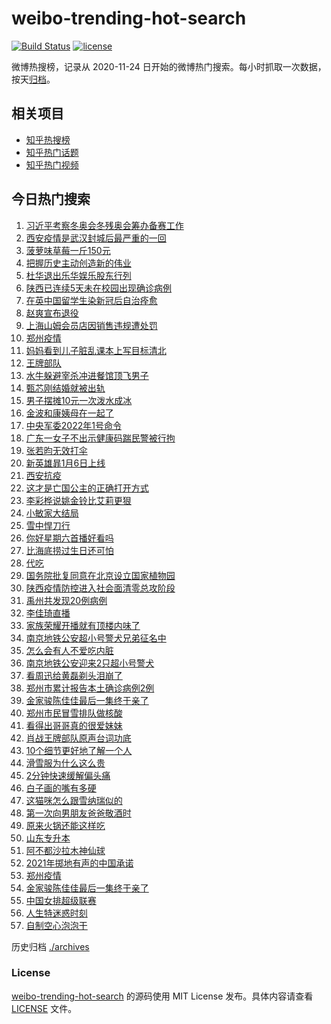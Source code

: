 # weibo-trending-hot-search

[![Build Status](https://github.com/justjavac/weibo-trending-hot-search/workflows/ci/badge.svg?branch=master)](https://github.com/justjavac/weibo-trending-hot-search/actions)
[![license](https://img.shields.io/github/license/justjavac/weibo-trending-hot-search)](https://github.com/justjavac/weibo-trending-hot-search/blob/master/LICENSE)

微博热搜榜，记录从 2020-11-24 日开始的微博热门搜索。每小时抓取一次数据，按天[归档](./archives)。

## 相关项目

- [知乎热搜榜](https://github.com/justjavac/zhihu-trending-top-search)
- [知乎热门话题](https://github.com/justjavac/zhihu-trending-hot-questions)
- [知乎热门视频](https://github.com/justjavac/zhihu-trending-hot-video)

## 今日热门搜索

<!-- BEGIN -->
<!-- 最后更新时间 Wed Jan 05 2022 02:19:19 GMT+0800 (China Standard Time) -->

1. [习近平考察冬奥会冬残奥会筹办备赛工作](https://s.weibo.com//weibo?q=%23%E4%B9%A0%E8%BF%91%E5%B9%B3%E8%80%83%E5%AF%9F%E5%86%AC%E5%A5%A5%E4%BC%9A%E5%86%AC%E6%AE%8B%E5%A5%A5%E4%BC%9A%E7%AD%B9%E5%8A%9E%E5%A4%87%E8%B5%9B%E5%B7%A5%E4%BD%9C%23&Refer=new_time)
1. [西安疫情是武汉封城后最严重的一回](https://s.weibo.com//weibo?q=%23%E8%A5%BF%E5%AE%89%E7%96%AB%E6%83%85%E6%98%AF%E6%AD%A6%E6%B1%89%E5%B0%81%E5%9F%8E%E5%90%8E%E6%9C%80%E4%B8%A5%E9%87%8D%E7%9A%84%E4%B8%80%E5%9B%9E%23&Refer=top)
1. [菠萝味草莓一斤150元](https://s.weibo.com//weibo?q=%23%E8%8F%A0%E8%90%9D%E5%91%B3%E8%8D%89%E8%8E%93%E4%B8%80%E6%96%A4150%E5%85%83%23&Refer=top)
1. [把握历史主动创造新的伟业](https://s.weibo.com//weibo?q=%23%E6%8A%8A%E6%8F%A1%E5%8E%86%E5%8F%B2%E4%B8%BB%E5%8A%A8%E5%88%9B%E9%80%A0%E6%96%B0%E7%9A%84%E4%BC%9F%E4%B8%9A%23&Refer=top)
1. [杜华退出乐华娱乐股东行列](https://s.weibo.com//weibo?q=%23%E6%9D%9C%E5%8D%8E%E9%80%80%E5%87%BA%E4%B9%90%E5%8D%8E%E5%A8%B1%E4%B9%90%E8%82%A1%E4%B8%9C%E8%A1%8C%E5%88%97%23&Refer=top)
1. [陕西已连续5天未在校园出现确诊病例](https://s.weibo.com//weibo?q=%23%E9%99%95%E8%A5%BF%E5%B7%B2%E8%BF%9E%E7%BB%AD5%E5%A4%A9%E6%9C%AA%E5%9C%A8%E6%A0%A1%E5%9B%AD%E5%87%BA%E7%8E%B0%E7%A1%AE%E8%AF%8A%E7%97%85%E4%BE%8B%23&Refer=top)
1. [在英中国留学生染新冠后自治痊愈](https://s.weibo.com//weibo?q=%23%E5%9C%A8%E8%8B%B1%E4%B8%AD%E5%9B%BD%E7%95%99%E5%AD%A6%E7%94%9F%E6%9F%93%E6%96%B0%E5%86%A0%E5%90%8E%E8%87%AA%E6%B2%BB%E7%97%8A%E6%84%88%23&Refer=top)
1. [赵爽宣布退役](https://s.weibo.com//weibo?q=%23%E8%B5%B5%E7%88%BD%E5%AE%A3%E5%B8%83%E9%80%80%E5%BD%B9%23&Refer=top)
1. [上海山姆会员店因销售违规遭处罚](https://s.weibo.com//weibo?q=%23%E4%B8%8A%E6%B5%B7%E5%B1%B1%E5%A7%86%E4%BC%9A%E5%91%98%E5%BA%97%E5%9B%A0%E9%94%80%E5%94%AE%E8%BF%9D%E8%A7%84%E9%81%AD%E5%A4%84%E7%BD%9A%23&Refer=top)
1. [郑州疫情](https://s.weibo.com//weibo?q=%E9%83%91%E5%B7%9E%E7%96%AB%E6%83%85&Refer=top)
1. [妈妈看到儿子脏乱课本上写目标清北](https://s.weibo.com//weibo?q=%23%E5%A6%88%E5%A6%88%E7%9C%8B%E5%88%B0%E5%84%BF%E5%AD%90%E8%84%8F%E4%B9%B1%E8%AF%BE%E6%9C%AC%E4%B8%8A%E5%86%99%E7%9B%AE%E6%A0%87%E6%B8%85%E5%8C%97%23&Refer=top)
1. [王牌部队](https://s.weibo.com//weibo?q=%E7%8E%8B%E7%89%8C%E9%83%A8%E9%98%9F&Refer=top)
1. [水牛躲避宰杀冲进餐馆顶飞男子](https://s.weibo.com//weibo?q=%23%E6%B0%B4%E7%89%9B%E8%BA%B2%E9%81%BF%E5%AE%B0%E6%9D%80%E5%86%B2%E8%BF%9B%E9%A4%90%E9%A6%86%E9%A1%B6%E9%A3%9E%E7%94%B7%E5%AD%90%23&Refer=top)
1. [甄芯刚结婚就被出轨](https://s.weibo.com//weibo?q=%23%E7%94%84%E8%8A%AF%E5%88%9A%E7%BB%93%E5%A9%9A%E5%B0%B1%E8%A2%AB%E5%87%BA%E8%BD%A8%23&Refer=top)
1. [男子摆摊10元一次泼水成冰](https://s.weibo.com//weibo?q=%23%E7%94%B7%E5%AD%90%E6%91%86%E6%91%8A10%E5%85%83%E4%B8%80%E6%AC%A1%E6%B3%BC%E6%B0%B4%E6%88%90%E5%86%B0%23&Refer=top)
1. [金波和康姨母在一起了](https://s.weibo.com//weibo?q=%23%E9%87%91%E6%B3%A2%E5%92%8C%E5%BA%B7%E5%A7%A8%E6%AF%8D%E5%9C%A8%E4%B8%80%E8%B5%B7%E4%BA%86%23&Refer=top)
1. [中央军委2022年1号命令](https://s.weibo.com//weibo?q=%23%E4%B8%AD%E5%A4%AE%E5%86%9B%E5%A7%942022%E5%B9%B41%E5%8F%B7%E5%91%BD%E4%BB%A4%23&Refer=top)
1. [广东一女子不出示健康码踹民警被行拘](https://s.weibo.com//weibo?q=%23%E5%B9%BF%E4%B8%9C%E4%B8%80%E5%A5%B3%E5%AD%90%E4%B8%8D%E5%87%BA%E7%A4%BA%E5%81%A5%E5%BA%B7%E7%A0%81%E8%B8%B9%E6%B0%91%E8%AD%A6%E8%A2%AB%E8%A1%8C%E6%8B%98%23&Refer=top)
1. [张若昀无效打伞](https://s.weibo.com//weibo?q=%23%E5%BC%A0%E8%8B%A5%E6%98%80%E6%97%A0%E6%95%88%E6%89%93%E4%BC%9E%23&Refer=top)
1. [新英雄暃1月6日上线](https://s.weibo.com//weibo?q=%23%E6%96%B0%E8%8B%B1%E9%9B%84%E6%9A%831%E6%9C%886%E6%97%A5%E4%B8%8A%E7%BA%BF%23&Refer=top)
1. [西安抗疫](https://s.weibo.com//weibo?q=%E8%A5%BF%E5%AE%89%E6%8A%97%E7%96%AB&Refer=top)
1. [这才是亡国公主的正确打开方式](https://s.weibo.com//weibo?q=%23%E8%BF%99%E6%89%8D%E6%98%AF%E4%BA%A1%E5%9B%BD%E5%85%AC%E4%B8%BB%E7%9A%84%E6%AD%A3%E7%A1%AE%E6%89%93%E5%BC%80%E6%96%B9%E5%BC%8F%23&Refer=top)
1. [李彩桦说姚金铃比艾莉更狠](https://s.weibo.com//weibo?q=%23%E6%9D%8E%E5%BD%A9%E6%A1%A6%E8%AF%B4%E5%A7%9A%E9%87%91%E9%93%83%E6%AF%94%E8%89%BE%E8%8E%89%E6%9B%B4%E7%8B%A0%23&Refer=top)
1. [小敏家大结局](https://s.weibo.com//weibo?q=%23%E5%B0%8F%E6%95%8F%E5%AE%B6%E5%A4%A7%E7%BB%93%E5%B1%80%23&Refer=top)
1. [雪中悍刀行](https://s.weibo.com//weibo?q=%E9%9B%AA%E4%B8%AD%E6%82%8D%E5%88%80%E8%A1%8C&Refer=top)
1. [你好星期六首播好看吗](https://s.weibo.com//weibo?q=%23%E4%BD%A0%E5%A5%BD%E6%98%9F%E6%9C%9F%E5%85%AD%E9%A6%96%E6%92%AD%E5%A5%BD%E7%9C%8B%E5%90%97%23&Refer=top)
1. [比海底捞过生日还可怕](https://s.weibo.com//weibo?q=%23%E6%AF%94%E6%B5%B7%E5%BA%95%E6%8D%9E%E8%BF%87%E7%94%9F%E6%97%A5%E8%BF%98%E5%8F%AF%E6%80%95%23&Refer=top)
1. [代吃](https://s.weibo.com//weibo?q=%E4%BB%A3%E5%90%83&Refer=top)
1. [国务院批复同意在北京设立国家植物园](https://s.weibo.com//weibo?q=%23%E5%9B%BD%E5%8A%A1%E9%99%A2%E6%89%B9%E5%A4%8D%E5%90%8C%E6%84%8F%E5%9C%A8%E5%8C%97%E4%BA%AC%E8%AE%BE%E7%AB%8B%E5%9B%BD%E5%AE%B6%E6%A4%8D%E7%89%A9%E5%9B%AD%23&Refer=top)
1. [陕西疫情防控进入社会面清零总攻阶段](https://s.weibo.com//weibo?q=%E9%99%95%E8%A5%BF%E7%96%AB%E6%83%85%E9%98%B2%E6%8E%A7%E8%BF%9B%E5%85%A5%E7%A4%BE%E4%BC%9A%E9%9D%A2%E6%B8%85%E9%9B%B6%E6%80%BB%E6%94%BB%E9%98%B6%E6%AE%B5&Refer=top)
1. [禹州共发现20例病例](https://s.weibo.com//weibo?q=%23%E7%A6%B9%E5%B7%9E%E5%85%B1%E5%8F%91%E7%8E%B020%E4%BE%8B%E7%97%85%E4%BE%8B%23&Refer=top)
1. [李佳琦直播](https://s.weibo.com//weibo?q=%23%E6%9D%8E%E4%BD%B3%E7%90%A6%E7%9B%B4%E6%92%AD%23&Refer=top)
1. [家族荣耀开播就有顶楼内味了](https://s.weibo.com//weibo?q=%23%E5%AE%B6%E6%97%8F%E8%8D%A3%E8%80%80%E5%BC%80%E6%92%AD%E5%B0%B1%E6%9C%89%E9%A1%B6%E6%A5%BC%E5%86%85%E5%91%B3%E4%BA%86%23&Refer=top)
1. [南京地铁公安超小号警犬兄弟征名中](https://s.weibo.com//weibo?q=%23%E5%8D%97%E4%BA%AC%E5%9C%B0%E9%93%81%E5%85%AC%E5%AE%89%E8%B6%85%E5%B0%8F%E5%8F%B7%E8%AD%A6%E7%8A%AC%E5%85%84%E5%BC%9F%E5%BE%81%E5%90%8D%E4%B8%AD%23&Refer=top)
1. [怎么会有人不爱吃内脏](https://s.weibo.com//weibo?q=%23%E6%80%8E%E4%B9%88%E4%BC%9A%E6%9C%89%E4%BA%BA%E4%B8%8D%E7%88%B1%E5%90%83%E5%86%85%E8%84%8F%23&Refer=top)
1. [南京地铁公安迎来2只超小号警犬](https://s.weibo.com//weibo?q=%23%E5%8D%97%E4%BA%AC%E5%9C%B0%E9%93%81%E5%85%AC%E5%AE%89%E8%BF%8E%E6%9D%A52%E5%8F%AA%E8%B6%85%E5%B0%8F%E5%8F%B7%E8%AD%A6%E7%8A%AC%23&Refer=top)
1. [看周迅给黄磊剃头泪崩了](https://s.weibo.com//weibo?q=%23%E7%9C%8B%E5%91%A8%E8%BF%85%E7%BB%99%E9%BB%84%E7%A3%8A%E5%89%83%E5%A4%B4%E6%B3%AA%E5%B4%A9%E4%BA%86%23&Refer=top)
1. [郑州市累计报告本土确诊病例2例](https://s.weibo.com//weibo?q=%23%E9%83%91%E5%B7%9E%E5%B8%82%E7%B4%AF%E8%AE%A1%E6%8A%A5%E5%91%8A%E6%9C%AC%E5%9C%9F%E7%A1%AE%E8%AF%8A%E7%97%85%E4%BE%8B2%E4%BE%8B%23&Refer=top)
1. [金家骏陈佳佳最后一集终于亲了](https://s.weibo.com//weibo?q=%E9%87%91%E5%AE%B6%E9%AA%8F%E9%99%88%E4%BD%B3%E4%BD%B3%E6%9C%80%E5%90%8E%E4%B8%80%E9%9B%86%E7%BB%88%E4%BA%8E%E4%BA%B2%E4%BA%86&Refer=top)
1. [郑州市民冒雪排队做核酸](https://s.weibo.com//weibo?q=%23%E9%83%91%E5%B7%9E%E5%B8%82%E6%B0%91%E5%86%92%E9%9B%AA%E6%8E%92%E9%98%9F%E5%81%9A%E6%A0%B8%E9%85%B8%23&Refer=top)
1. [看得出哥哥真的很爱妹妹](https://s.weibo.com//weibo?q=%23%E7%9C%8B%E5%BE%97%E5%87%BA%E5%93%A5%E5%93%A5%E7%9C%9F%E7%9A%84%E5%BE%88%E7%88%B1%E5%A6%B9%E5%A6%B9%23&Refer=top)
1. [肖战王牌部队原声台词功底](https://s.weibo.com//weibo?q=%23%E8%82%96%E6%88%98%E7%8E%8B%E7%89%8C%E9%83%A8%E9%98%9F%E5%8E%9F%E5%A3%B0%E5%8F%B0%E8%AF%8D%E5%8A%9F%E5%BA%95%23&Refer=top)
1. [10个细节更好地了解一个人](https://s.weibo.com//weibo?q=%2310%E4%B8%AA%E7%BB%86%E8%8A%82%E6%9B%B4%E5%A5%BD%E5%9C%B0%E4%BA%86%E8%A7%A3%E4%B8%80%E4%B8%AA%E4%BA%BA%23&Refer=top)
1. [滑雪服为什么这么贵](https://s.weibo.com//weibo?q=%23%E6%BB%91%E9%9B%AA%E6%9C%8D%E4%B8%BA%E4%BB%80%E4%B9%88%E8%BF%99%E4%B9%88%E8%B4%B5%23&Refer=top)
1. [2分钟快速缓解偏头痛](https://s.weibo.com//weibo?q=%232%E5%88%86%E9%92%9F%E5%BF%AB%E9%80%9F%E7%BC%93%E8%A7%A3%E5%81%8F%E5%A4%B4%E7%97%9B%23&Refer=top)
1. [白子画的嘴有多硬](https://s.weibo.com//weibo?q=%23%E7%99%BD%E5%AD%90%E7%94%BB%E7%9A%84%E5%98%B4%E6%9C%89%E5%A4%9A%E7%A1%AC%23&Refer=top)
1. [这猫咪怎么跟雪纳瑞似的](https://s.weibo.com//weibo?q=%23%E8%BF%99%E7%8C%AB%E5%92%AA%E6%80%8E%E4%B9%88%E8%B7%9F%E9%9B%AA%E7%BA%B3%E7%91%9E%E4%BC%BC%E7%9A%84%23&Refer=top)
1. [第一次向男朋友爸爸敬酒时](https://s.weibo.com//weibo?q=%23%E7%AC%AC%E4%B8%80%E6%AC%A1%E5%90%91%E7%94%B7%E6%9C%8B%E5%8F%8B%E7%88%B8%E7%88%B8%E6%95%AC%E9%85%92%E6%97%B6%23&Refer=top)
1. [原来火锅还能这样吃](https://s.weibo.com//weibo?q=%23%E5%8E%9F%E6%9D%A5%E7%81%AB%E9%94%85%E8%BF%98%E8%83%BD%E8%BF%99%E6%A0%B7%E5%90%83%23&Refer=top)
1. [山东专升本](https://s.weibo.com//weibo?q=%23%E5%B1%B1%E4%B8%9C%E4%B8%93%E5%8D%87%E6%9C%AC%23&Refer=top)
1. [阿不都沙拉木神仙球](https://s.weibo.com//weibo?q=%23%E9%98%BF%E4%B8%8D%E9%83%BD%E6%B2%99%E6%8B%89%E6%9C%A8%E7%A5%9E%E4%BB%99%E7%90%83%23&Refer=top)
1. [2021年掷地有声的中国承诺](https://s.weibo.com//weibo?q=%232021%E5%B9%B4%E6%8E%B7%E5%9C%B0%E6%9C%89%E5%A3%B0%E7%9A%84%E4%B8%AD%E5%9B%BD%E6%89%BF%E8%AF%BA%23&Refer=new_time)
1. [郑州疫情](https://s.weibo.com//weibo?q=%23%E9%83%91%E5%B7%9E%E7%96%AB%E6%83%85%23&Refer=top)
1. [金家骏陈佳佳最后一集终于亲了](https://s.weibo.com//weibo?q=%23%E9%87%91%E5%AE%B6%E9%AA%8F%E9%99%88%E4%BD%B3%E4%BD%B3%E6%9C%80%E5%90%8E%E4%B8%80%E9%9B%86%E7%BB%88%E4%BA%8E%E4%BA%B2%E4%BA%86%23&Refer=top)
1. [中国女排超级联赛](https://s.weibo.com//weibo?q=%23%E4%B8%AD%E5%9B%BD%E5%A5%B3%E6%8E%92%E8%B6%85%E7%BA%A7%E8%81%94%E8%B5%9B%23&Refer=top)
1. [人生特迷惑时刻](https://s.weibo.com//weibo?q=%23%E4%BA%BA%E7%94%9F%E7%89%B9%E8%BF%B7%E6%83%91%E6%97%B6%E5%88%BB%23&Refer=top)
1. [自制空心泡泡干](https://s.weibo.com//weibo?q=%E8%87%AA%E5%88%B6%E7%A9%BA%E5%BF%83%E6%B3%A1%E6%B3%A1%E5%B9%B2&Refer=top)

<!-- END -->

历史归档 [./archives](./archives)

### License

[weibo-trending-hot-search](https://github.com/justjavac/weibo-trending-hot-search)
的源码使用 MIT License 发布。具体内容请查看 [LICENSE](./LICENSE) 文件。
